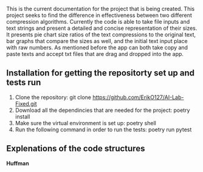 This is the current documentation for the project that is being created. This project seeks to find the difference in effectiveness between two different compression algorithms. Currently the code is able to take file inputs and text strings and present a detailed and concise representation of their sizes. It presents pie chart size ratios of the text compressions to the original text, bar graphs that compare the sizes as well, and the initial text input place with raw numbers. As mentioned before the app can both take copy and paste texts and accept txt files that are drag and dropped into the app.

## Installation for getting the repositorty set up and tests run
1. Clone the repository: git clone https://github.com/ErikO127/AI-Lab-Fixed.git
2. Download all the dependincies that are needed for the project: poetry install
3. Make sure the virtual environment is set up: poetry shell
4. Run the following command in order to run the tests: poetry run pytest

## Explenations of the code structures
**Huffman**